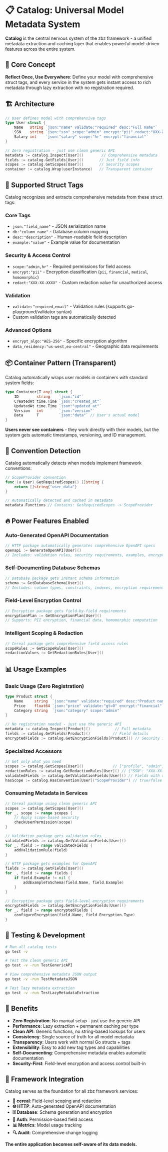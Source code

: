# 📋 Catalog: Universal Model Metadata System

**Catalog** is the central nervous system of the zbz framework - a unified metadata extraction and caching layer that enables powerful model-driven features across the entire system.

## 🎯 Core Concept

**Reflect Once, Use Everywhere**: Define your model with comprehensive struct tags, and every service in the system gets instant access to rich metadata through lazy extraction with no registration required.

## 🏗️ Architecture

```go
// User defines model with comprehensive tags
type User struct {
    Name   string `json:"name" validate:"required" desc:"Full name"`
    SSN    string `json:"ssn" scope:"admin" encrypt:"pii" redact:"XXX-XX-XXXX"`
    Salary int    `json:"salary" scope:"hr" encrypt:"financial"`
}

// Zero registration - just use clean generic API
metadata := catalog.Inspect[User]()        // Comprehensive metadata
fields := catalog.GetFields[User]()       // Just field info
scopes := catalog.GetScopes[User]()       // Security scopes
container := catalog.Wrap(userInstance)   // Transparent container
```

## 🚀 Supported Struct Tags

Catalog recognizes and extracts comprehensive metadata from these struct tags:

### **Core Tags**
- `json:"field_name"` - JSON serialization name
- `db:"column_name"` - Database column mapping  
- `desc:"description"` - Human-readable field description
- `example:"value"` - Example value for documentation

### **Security & Access Control**
- `scope:"admin,hr"` - Required permissions for field access
- `encrypt:"pii"` - Encryption classification (`pii`, `financial`, `medical`, `homomorphic`)
- `redact:"XXX-XX-XXXX"` - Custom redaction value for unauthorized access

### **Validation**
- `validate:"required,email"` - Validation rules (supports go-playground/validator syntax)
- Custom validation tags are automatically detected

### **Advanced Options**
- `encrypt_algo:"AES-256"` - Specific encryption algorithm
- `data_residency:"us-west,eu-central"` - Geographic data requirements

## 📦 Container Pattern (Transparent)

Catalog automatically wraps user models in containers with standard system fields:

```go
type Container[T any] struct {
    ID        string    `json:"id"`
    CreatedAt time.Time `json:"created_at"`
    UpdatedAt time.Time `json:"updated_at"`
    Version   int       `json:"version"`
    Data      T         `json:"data"` // User's actual model
}
```

**Users never see containers** - they work directly with their models, but the system gets automatic timestamps, versioning, and ID management.

## 🎨 Convention Detection

Catalog automatically detects when models implement framework conventions:

```go
// ScopeProvider convention
func (u User) GetRequiredScopes() []string {
    return []string{"user_data"}
}

// Automatically detected and cached in metadata
metadata.Functions // Contains: GetRequiredScopes -> ScopeProvider
```

## 🔥 Power Features Enabled

### **Auto-Generated OpenAPI Documentation**
```go
// HTTP package automatically generates comprehensive OpenAPI specs
openapi := GenerateOpenAPI[User]()
// Includes: validation rules, security requirements, examples, encryption docs
```

### **Self-Documenting Database Schemas**
```go
// Database package gets instant schema information
schema := GetDatabaseSchema[User]()
// Includes: column types, constraints, indexes, encryption requirements
```

### **Field-Level Encryption Control**
```go
// Encryption package gets field-by-field requirements
encryptionPlan := GetEncryptionPlan[User]()
// Supports: PII encryption, financial data, homomorphic computation
```

### **Intelligent Scoping & Redaction**
```go
// Cereal package gets comprehensive field access rules
scopeRules := GetScopeRules[User]()
redactionValues := GetRedactionRules[User]()
```

## 📊 Usage Examples

### Basic Usage (Zero Registration)
```go
type Product struct {
    Name     string  `json:"name" validate:"required" desc:"Product name"`
    Price    float64 `json:"price" validate:"gt=0" encrypt:"financial"`
    Category string  `json:"category" scope:"admin"`
}

// No registration needed - just use the generic API
metadata := catalog.Inspect[Product]()           // Full metadata
fields := catalog.GetFields[Product]()          // Field details
encryptedFields := catalog.GetEncryptionFields[Product]() // Security info
```

### Specialized Accessors
```go
// Get only what you need
scopes := catalog.GetScopes[User]()             // ["profile", "admin", "hr"]  
redactionRules := catalog.GetRedactionRules[User]() // {"SSN": "XXX-XX-XXXX"}
validatedFields := catalog.GetValidationFields[User]() // Fields with rules
hasScope := catalog.HasConvention[User]("ScopeProvider") // true/false
```

### Consuming Metadata in Services
```go
// Cereal package using clean generic API
scopes := catalog.GetScopes[User]()
for _, scope := range scopes {
    // Apply scope-based security
    checkUserPermission(scope)
}

// Validation package gets validation rules
validatedFields := catalog.GetValidationFields[User]()
for _, field := range validatedFields {
    addValidationRule(field)
}

// HTTP package gets examples for OpenAPI
fields := catalog.GetFields[User]()
for _, field := range fields {
    if field.Example != nil {
        addExampleToSchema(field.Name, field.Example)
    }
}

// Encryption package gets field-level encryption requirements
encryptedFields := catalog.GetEncryptionFields[User]()
for _, field := range encryptedFields {
    configureEncryption(field.Name, field.Encryption.Type)
}
```

## 🧪 Testing & Development

```bash
# Run all catalog tests
go test -v

# Test the clean generic API
go test -v -run TestGenericAPI

# View comprehensive metadata JSON output
go test -v -run TestMetadataJSON

# Test lazy metadata extraction
go test -v -run TestLazyMetadataExtraction
```

## 🎯 Benefits

- **Zero Registration**: No manual setup - just use the generic API
- **Performance**: Lazy extraction + permanent caching per type
- **Clean API**: Generic functions, no string-based lookups for users
- **Consistency**: Single source of truth for all model metadata
- **Transparency**: Users work with normal Go structs + tags
- **Extensibility**: Easy to add new tag types and capabilities
- **Self-Documenting**: Comprehensive metadata enables automatic documentation
- **Security-First**: Field-level encryption and access control built-in

## 🚀 Framework Integration

Catalog serves as the foundation for all zbz framework services:

- **🥣 cereal**: Field-level scoping and redaction
- **🌐 HTTP**: Auto-generated OpenAPI documentation  
- **🗄️ Database**: Schema generation and encryption
- **🔐 Auth**: Permission-based field access
- **📊 Metrics**: Model usage tracking
- **🔍 Audit**: Comprehensive change logging

**The entire application becomes self-aware of its data models.**